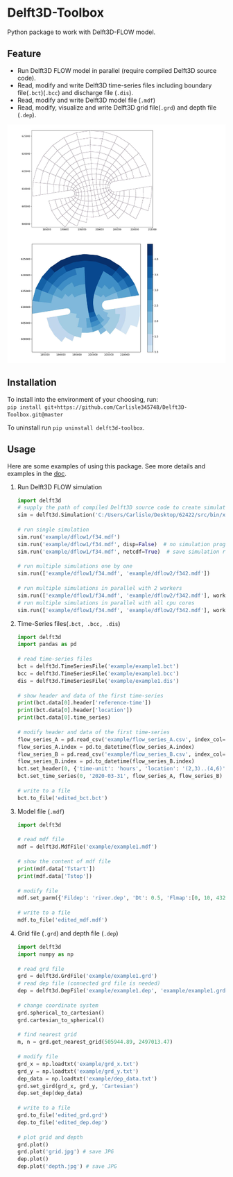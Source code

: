 # Delft3D-Toolbox

Python package to work with Delft3D-FLOW model.

## Feature

- Run Delft3D FLOW model in parallel (require compiled Delft3D source code).
- Read, modify and write Delft3D time-series files including boundary file(`.bct`)(`.bcc`) and discharge file (`.dis`).
- Read, modify and write Delft3D model file (`.mdf`)
- Read, modify, visualize and write Delft3D grid file(`.grd`) and depth file (`.dep`).

![grid_and_depth](doc/example/example1.jpg)

## Installation
To install into the environment of your choosing, run:  
`pip install git+https://github.com/Carlisle345748/Delft3D-Toolbox.git@master`

To uninstall run `pip uninstall delft3d-toolbox`.

## Usage

Here are some examples of using this package. See more details and examples in the [doc](doc/documentation.ipynb).

1. Run Delft3D FLOW simulation
   ``` python
   import delft3d
   # supply the path of compiled Delft3D source code to create simulation runner
   sim = delft3d.Simulation('C:/Users/Carlisle/Desktop/62422/src/bin/x64')

   # run single simulation
   sim.run('example/dflow1/f34.mdf') 
   sim.run('example/dflow1/f34.mdf', disp=False)  # no simulation progress
   sim.run('example/dflow1/f34.mdf', netcdf=True)  # save simulation result as netcdf

   # run multiple simulations one by one
   sim.run(['example/dflow1/f34.mdf', 'example/dflow2/f342.mdf'])

   # run multiple simulations in parallel with 2 workers
   sim.run(['example/dflow1/f34.mdf', 'example/dflow2/f342.mdf'], workers=2)
   # run multiple simulations in parallel with all cpu cores
   sim.run(['example/dflow1/f34.mdf', 'example/dflow2/f342.mdf'], workers=-1)
   ```

2. Time-Series files(`.bct, .bcc, .dis`)

   ```python
   import delft3d
   import pandas as pd

   # read time-series files
   bct = delft3d.TimeSeriesFile('example/example1.bct')
   bcc = delft3d.TimeSeriesFile('example/example1.bcc')
   dis = delft3d.TimeSeriesFile('example/example1.dis')

   # show header and data of the first time-series
   print(bct.data[0].header['reference-time'])
   print(bct.data[0].header['location'])
   print(bct.data[0].time_series)

   # modify header and data of the first time-series
   flow_series_A = pd.read_csv('example/flow_series_A.csv', index_col=0)
   flow_series_A.index = pd.to_datetime(flow_series_A.index)
   flow_series_B = pd.read_csv('example/flow_series_B.csv', index_col=0)
   flow_series_B.index = pd.to_datetime(flow_series_B.index)
   bct.set_header(0, {'time-unit': 'hours', 'location': '(2,3)..(4,6)'})
   bct.set_time_series(0, '2020-03-31', flow_series_A, flow_series_B)

   # write to a file
   bct.to_file('edited_bct.bct')

   ```

3. Model file (`.mdf`)

   ```python
   import delft3d

   # read mdf file
   mdf = delft3d.MdfFile('example/example1.mdf')

   # show the content of mdf file
   print(mdf.data['Tstart'])
   print(mdf.data['Tstop'])
   
   # modify file
   mdf.set_parm({'Fildep': 'river.dep', 'Dt': 0.5, 'Flmap':[0, 10, 4320]})
   
   # write to a file
   mdf.to_file('edited_mdf.mdf')
   ```
4. Grid file (`.grd`) and depth file (`.dep`)

   ```python
   import delft3d
   import numpy as np
   
   # read grd file
   grd = delft3d.GrdFile('example/example1.grd')
   # read dep file (connected grd file is needed)
   dep = delft3d.DepFile('example/example1.dep', 'example/example1.grd')
   
   # change coordinate system
   grd.spherical_to_cartesian()
   grd.cartesian_to_spherical()
   
   # find nearest grid
   m, n = grd.get_nearest_grid(505944.89, 2497013.47)
   
   # modify file
   grd_x = np.loadtxt('example/grd_x.txt')
   grd_y = np.loadtxt('example/grd_y.txt')
   dep_data = np.loadtxt('example/dep_data.txt')
   grd.set_gird(grd_x, grd_y, 'Cartesian')
   dep.set_dep(dep_data)
   
   # write to a file
   grd.to_file('edited_grd.grd')
   dep.to_file('edited_dep.dep')
   
   # plot grid and depth
   grd.plot()
   grd.plot('grid.jpg') # save JPG
   dep.plot()
   dep.plot('depth.jpg') # save JPG
   ```
